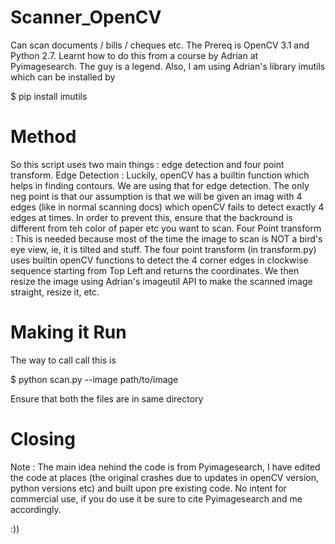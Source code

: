 # Scanner_OpenCV

Can scan documents / bills / cheques etc. The Prereq is OpenCV 3.1 and Python 2.7. Learnt how to do this from a course by Adrian at Pyimagesearch. The guy is a legend. 
Also, I am using Adrian's library imutils which can be installed by 

$ pip install imutils 

# Method 

So this script uses two main things : edge detection and four point transform. 
Edge Detection : Luckily, openCV has a builtin function which helps in finding contours. We are using that for edge detection. The only neg point is that our assumption is that we will be given an imag with 4 edges (like in normal scanning docs) which openCV fails to detect exactly 4 edges at times. In order to prevent this, ensure that the backround is different from teh color of paper etc you want to scan.
Four Point transform : This is needed because most of the time the image to scan is NOT a bird's eye view, ie, it is tilted and stuff. The four point transform (in transform.py) uses builtin openCV functions to detect the 4 corner edges in clockwise sequence starting from Top Left and returns the coordinates. We then resize the image using Adrian's imageutil API to make the scanned image straight, resize it, etc.

# Making it Run

The way to call call this is 

$ python scan.py --image path/to/image

Ensure that both the files are in same directory

# Closing
Note : The main idea nehind the code is from Pyimagesearch, I have edited the code at places (the original crashes due to updates in openCV version, python versions etc) and built upon pre existing code. No intent for commercial use, if you do use it be sure to cite Pyimagesearch and me accordingly.


:))
